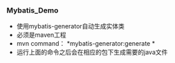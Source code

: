 ### Mybatis_Demo

* 使用mybatis-generator自动生成实体类
* 必须是maven工程
* mvn command： *mybatis-generator:generate *
* 运行上面的命令之后会在相应的包下生成需要的java文件
